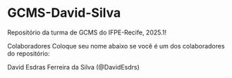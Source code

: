 # GCMS-David-Silva

Repositório da turma de GCMS do IFPE-Recife, 2025.1!

Colaboradores
Coloque seu nome abaixo se você é um dos colaboradores do repositório:

David Esdras Ferreira da Silva (@DavidEsdrs)
